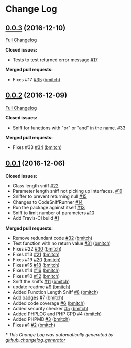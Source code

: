 # Change Log

## [0.0.3](https://github.com/bmitch/Codor/tree/0.0.3) (2016-12-10)
[Full Changelog](https://github.com/bmitch/Codor/compare/0.0.2...0.0.3)

**Closed issues:**

- Tests to test returned error message [\#17](https://github.com/bmitch/Codor/issues/17)

**Merged pull requests:**

- Fixes \#17 [\#35](https://github.com/bmitch/Codor/pull/35) ([bmitch](https://github.com/bmitch))

## [0.0.2](https://github.com/bmitch/Codor/tree/0.0.2) (2016-12-09)
[Full Changelog](https://github.com/bmitch/Codor/compare/0.0.1...0.0.2)

**Closed issues:**

- Sniff for functions with "or" or "and" in the name. [\#33](https://github.com/bmitch/Codor/issues/33)

**Merged pull requests:**

- Fixes \#33 [\#34](https://github.com/bmitch/Codor/pull/34) ([bmitch](https://github.com/bmitch))

## [0.0.1](https://github.com/bmitch/Codor/tree/0.0.1) (2016-12-06)
**Closed issues:**

- Class length sniff [\#22](https://github.com/bmitch/Codor/issues/22)
- Parameter length sniff not picking up interfaces. [\#19](https://github.com/bmitch/Codor/issues/19)
- Sniffer to prevent returning null [\#15](https://github.com/bmitch/Codor/issues/15)
- Changes to CodeSniffRunner [\#14](https://github.com/bmitch/Codor/issues/14)
- Run the package against itself [\#13](https://github.com/bmitch/Codor/issues/13)
- Sniff to limit number of parameters  [\#10](https://github.com/bmitch/Codor/issues/10)
- Add Travis-CI build [\#1](https://github.com/bmitch/Codor/issues/1)

**Merged pull requests:**

- Remove redundant code [\#32](https://github.com/bmitch/Codor/pull/32) ([bmitch](https://github.com/bmitch))
- Test function with no return value [\#31](https://github.com/bmitch/Codor/pull/31) ([bmitch](https://github.com/bmitch))
- Fixes \#22 [\#30](https://github.com/bmitch/Codor/pull/30) ([bmitch](https://github.com/bmitch))
- Fixes \#13 [\#21](https://github.com/bmitch/Codor/pull/21) ([bmitch](https://github.com/bmitch))
- Fixes \#19 [\#20](https://github.com/bmitch/Codor/pull/20) ([bmitch](https://github.com/bmitch))
- Fixes \#15 [\#18](https://github.com/bmitch/Codor/pull/18) ([bmitch](https://github.com/bmitch))
- Fixes \#14 [\#16](https://github.com/bmitch/Codor/pull/16) ([bmitch](https://github.com/bmitch))
- Fixes \#10 [\#12](https://github.com/bmitch/Codor/pull/12) ([bmitch](https://github.com/bmitch))
- Sniff the sniffs [\#11](https://github.com/bmitch/Codor/pull/11) ([bmitch](https://github.com/bmitch))
- update readme [\#9](https://github.com/bmitch/Codor/pull/9) ([bmitch](https://github.com/bmitch))
- Added Function Length Sniff [\#8](https://github.com/bmitch/Codor/pull/8) ([bmitch](https://github.com/bmitch))
- Add badges [\#7](https://github.com/bmitch/Codor/pull/7) ([bmitch](https://github.com/bmitch))
- Added code coverage [\#6](https://github.com/bmitch/Codor/pull/6) ([bmitch](https://github.com/bmitch))
- Added security checker [\#5](https://github.com/bmitch/Codor/pull/5) ([bmitch](https://github.com/bmitch))
- Added PHPLOC and PHP CPD [\#4](https://github.com/bmitch/Codor/pull/4) ([bmitch](https://github.com/bmitch))
- Added PHPMD [\#3](https://github.com/bmitch/Codor/pull/3) ([bmitch](https://github.com/bmitch))
- Fixes \#1 [\#2](https://github.com/bmitch/Codor/pull/2) ([bmitch](https://github.com/bmitch))



\* *This Change Log was automatically generated by [github_changelog_generator](https://github.com/skywinder/Github-Changelog-Generator)*
